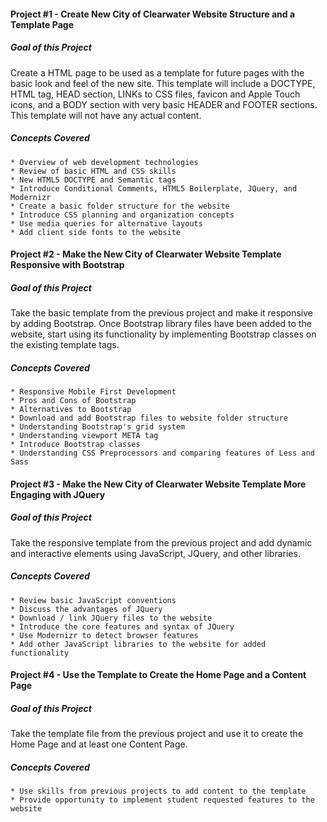#### Project #1 - Create New City of Clearwater Website Structure and a Template Page

##### Goal of this Project

Create a HTML page to be used as a template for future pages with the basic look and feel of the new site. This template will include a DOCTYPE, HTML tag, HEAD section, LINKs to CSS files, favicon and Apple Touch icons, and a BODY section with very basic HEADER and FOOTER sections. This template will not have any actual content.

##### Concepts Covered

    * Overview of web development technologies
    * Review of basic HTML and CSS skills
    * New HTML5 DOCTYPE and Semantic tags
    * Introduce Conditional Comments, HTML5 Boilerplate, JQuery, and Modernizr
    * Create a basic folder structure for the website
    * Introduce CSS planning and organization concepts
    * Use media queries for alternative layouts
    * Add client side fonts to the website

#### Project #2 - Make the New City of Clearwater Website Template Responsive with Bootstrap

##### Goal of this Project

Take the basic template from the previous project and make it responsive by adding Bootstrap. Once Bootstrap library files have been added to the website, start using its functionality by implementing Bootstrap classes on the existing template tags.

##### Concepts Covered

    * Responsive Mobile First Development
    * Pros and Cons of Bootstrap
    * Alternatives to Bootstrap
    * Download and add Bootstrap files to website folder structure
    * Understanding Bootstrap's grid system
    * Understanding viewport META tag
    * Introduce Bootstrap classes
    * Understanding CSS Preprocessors and comparing features of Less and Sass

#### Project #3 - Make the New City of Clearwater Website Template More Engaging with JQuery

##### Goal of this Project

Take the responsive template from the previous project and add dynamic and interactive elements using JavaScript, JQuery, and other libraries.

##### Concepts Covered

    * Review basic JavaScript conventions
    * Discuss the advantages of JQuery
    * Download / link JQuery files to the website
    * Introduce the core features and syntax of JQuery
    * Use Modernizr to detect browser features
    * Add other JavaScript libraries to the website for added functionality

#### Project #4 - Use the Template to Create the Home Page and a Content Page

##### Goal of this Project

Take the template file from the previous project and use it to create the Home Page and at least one Content Page.

##### Concepts Covered

    * Use skills from previous projects to add content to the template
    * Provide opportunity to implement student requested features to the website
